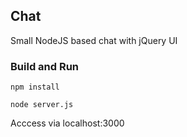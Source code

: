 ## Chat
Small NodeJS based chat with jQuery UI


### Build and Run
```
npm install

node server.js
```

Acccess via localhost:3000
